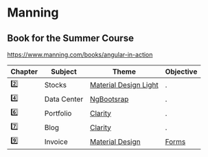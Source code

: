 # Manning

## Book for the Summer Course

https://www.manning.com/books/angular-in-action

|  Chapter            | Subject       |  Theme                                          | Objective                 |
|---------------------|---------------|-------------------------------------------------|---------------------------|
| [:two:](chapter2)   | Stocks        | [Material Design Light](https://getmdl.io/)     | .   |
| [:four:](chapter4)  | Data Center   | [NgBootsrap](https://ng-bootstrap.github.io)    | .   |
| [:six:](chapter6)   | Portfolio     | [Clarity](https://clarity.design/)              | .   |
| [:seven:](chapter7) | Blog          | [Clarity](https://clarity.design/)              | .   |
| [:nine:](chapter9)  | Invoice       | [Material Design](https://material.angular.io)  | [Forms](https://angular.io/guide/forms)   |

